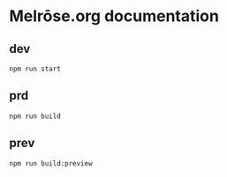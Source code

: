 # Melrōse.org documentation

## dev

    npm run start

## prd

    npm run build

## prev

    npm run build:preview